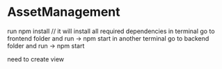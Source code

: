 # AssetManagement

run npm install // it will install all required dependencies
in terminal go to frontend folder and run -> npm start
in another terminal go to backend  folder and run -> npm start

need to create view 
